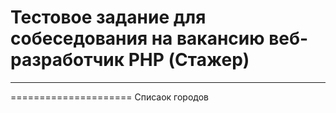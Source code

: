 # Тестовое задание для собеседования на вакансию веб-разработчик PHP (Стажер)
***
=====================
Списаок городов
